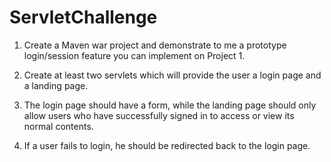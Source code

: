 # ServletChallenge

1. Create a Maven war project and demonstrate to me a prototype login/session feature you can implement on Project 1. 

2. Create at least two servlets which will provide the user a login page and a landing page. 

3. The login page should have a form, while the landing page should only allow users who have successfully signed in to access or view its normal contents. 

4. If a user fails to login, he should be redirected back to the login page.